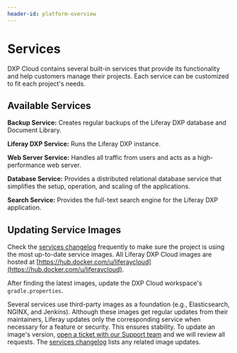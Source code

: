 ```yaml
---
header-id: platform-overview
---
```


# Services

DXP Cloud contains several built-in services that provide its functionality and 
help customers manage their projects. Each service can be customized to fit each 
project's needs. 

## Available Services

**Backup Service:** Creates regular backups of the Liferay DXP database and 
Document Library. 

**Liferay DXP Service:** Runs the Liferay DXP instance. 

**Web Server Service:** Handles all traffic from users and acts as a 
high-performance web server. 

**Database Service:** Provides a distributed relational database service that 
simplifies the setup, operation, and scaling of the applications. 

**Search Service:** Provides the full-text search engine for the Liferay DXP 
application. 

## Updating Service Images

Check the 
[services changelog](https://help.liferay.com/hc/en-us/categories/360001192512-Liferay-DXP-Cloud-Announcements) 
frequently to make sure the project is using the most up-to-date service images. 
All Liferay DXP Cloud images are hosted at 
[https://hub.docker.com/u/liferaycloud](https://hub.docker.com/u/liferaycloud). 

After finding the latest images, update the DXP Cloud workspace's 
`gradle.properties`.

Several services use third-party images as a foundation (e.g., Elasticsearch, 
NGINX, and Jenkins). Although these images get regular updates from their 
maintainers, Liferay updates only the corresponding service when necessary for a 
feature or security. This ensures stability. To update an image's version, 
[open a ticket with our Support team](https://liferay-support.zendesk.com) 
and we will review all requests. The 
[services changelog](https://help.liferay.com/hc/en-us/categories/360001192512-Liferay-DXP-Cloud-Announcements) 
lists any related image updates. 

